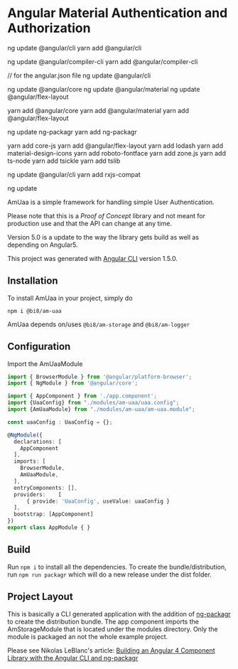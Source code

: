 # Angular Material Authentication and Authorization

ng update @angular/cli
yarn add @angular/cli

ng update @angular/compiler-cli
yarn add @angular/compiler-cli

// for the angular.json file
ng update @angular/cli


ng update @angular/core
ng update @angular/material
ng update @angular/flex-layout

yarn add @angular/core
yarn add @angular/material
yarn add @angular/flex-layout

ng update ng-packagr
yarn add ng-packagr






yarn add core-js
yarn add @angular/flex-layout
yarn add lodash
yarn add material-design-icons
yarn add roboto-fontface
yarn add zone.js
yarn add ts-node
yarn add tsickle
yarn add tslib

ng update @angular/cli
yarn add rxjs-compat

ng update

AmUaa is a simple framework for handling simple User Authentication.  

Please note that this is a *Proof of Concept* library and not meant for production use and that the API can 
change at any time.

Version 5.0 is a update to the way the library gets build as well as depending on Angular5.

This project was generated with [Angular CLI](https://github.com/angular/angular-cli) version 1.5.0.

## Installation

To install AmUaa in your project, simply do

```
npm i @bi8/am-uaa
```  

AmUaa depends on/uses ```@bi8/am-storage``` and ```@bi8/am-logger```

## Configuration

Import the AmUaaModule

```typescript
import { BrowserModule } from '@angular/platform-browser';
import { NgModule } from '@angular/core';

import { AppComponent } from './app.component';
import {UaaConfig} from "./modules/am-uaa/uaa.config";
import {AmUaaModule} from "./modules/am-uaa/am-uaa.module";

const uaaConfig : UaaConfig = {};

@NgModule({
  declarations: [
    AppComponent
  ],
  imports: [
    BrowserModule,
    AmUaaModule,
  ],
  entryComponents: [],
  providers:    [
      { provide: 'UaaConfig', useValue: uaaConfig }
  ],
  bootstrap: [AppComponent]
})
export class AppModule { }
``` 

## Build

Run `npm i` to install all the dependencies. To create the bundle/distribution, run `npm run packagr`
which will do a new release under the dist folder. 

## Project Layout
This is basically a CLI generated application with the addition of [ng-packagr](https://www.npmjs.com/package/ng-packagr) to create the distribution 
bundle.  The app component imports the AmStorageModule that is located under the modules directory.  Only the module is packaged
an not the whole example project.  

Please see Nikolas LeBlanc's article: [Building an Angular 4 Component Library with the Angular CLI and ng-packagr](https://medium.com/@ngl817/building-an-angular-4-component-library-with-the-angular-cli-and-ng-packagr-53b2ade0701e) 

